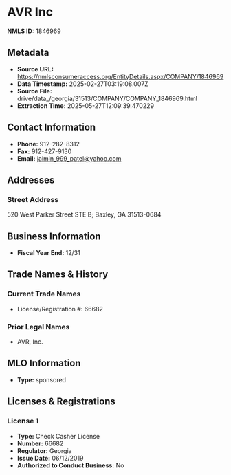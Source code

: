 # AVR Inc

**NMLS ID:** 1846969

## Metadata
- **Source URL:** https://nmlsconsumeraccess.org/EntityDetails.aspx/COMPANY/1846969
- **Data Timestamp:** 2025-02-27T03:19:08.007Z
- **Source File:** drive/data_/georgia/31513/COMPANY/COMPANY_1846969.html
- **Extraction Time:** 2025-05-27T12:09:39.470229

## Contact Information
- **Phone:** 912-282-8312
- **Fax:** 912-427-9130
- **Email:** jaimin_999_patel@yahoo.com

## Addresses
### Street Address
520 West Parker Street STE B; Baxley, GA 31513-0684

## Business Information
- **Fiscal Year End:** 12/31

## Trade Names & History
### Current Trade Names
- License/Registration #: 66682

### Prior Legal Names
- AVR, Inc.

## MLO Information
- **Type:** sponsored

## Licenses & Registrations

### License 1
- **Type:** Check Casher License
- **Number:** 66682
- **Regulator:** Georgia
- **Issue Date:** 06/12/2019
- **Authorized to Conduct Business:** No
